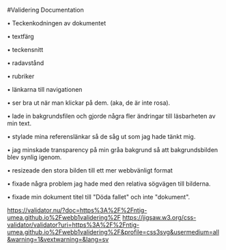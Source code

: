 #Validering Documentation

• Teckenkodningen av dokumentet 

• textfärg 

• teckensnitt

• radavstånd

• rubriker 

• länkarna till navigationen 

• ser bra ut när man klickar på dem. (aka, de är inte rosa).

• lade in bakgrundsfilen och gjorde några fler ändringar till läsbarheten av min text.

• stylade mina referenslänkar så de såg ut som jag hade tänkt mig. 

• jag minskade transparency på min gråa bakgrund så att bakgrundsbilden blev synlig igenom. 

• resizeade den stora bilden till ett mer webbvänligt format 

• fixade några problem jag hade med den relativa sögvägen till bilderna. 

• fixade min dokument titel till "Döda fallet" och inte "dokument".

https://validator.nu/?doc=https%3A%2F%2Fntig-umea.github.io%2Fwebb1validering%2F
https://jigsaw.w3.org/css-validator/validator?uri=https%3A%2F%2Fntig-umea.github.io%2Fwebb1validering%2F&profile=css3svg&usermedium=all&warning=1&vextwarning=&lang=sv
